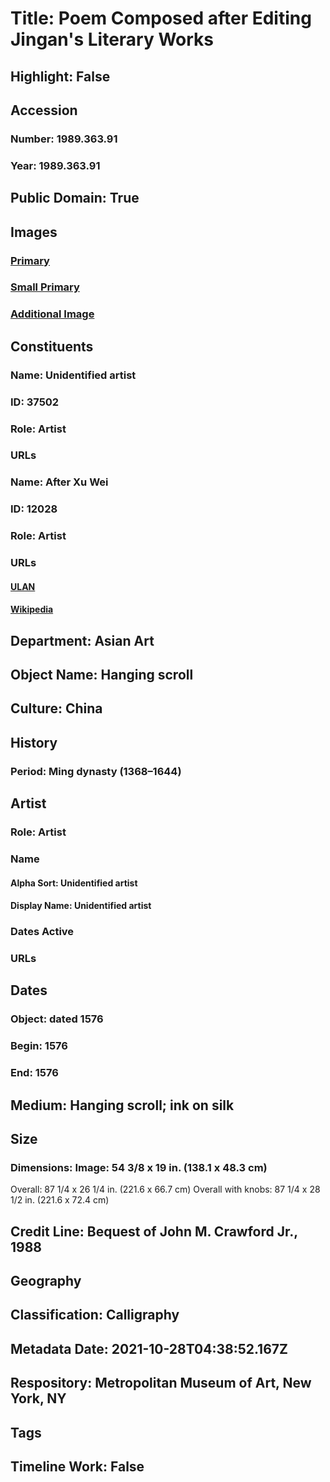 # Title: Poem Composed after Editing Jingan's Literary Works
## Highlight: False
## Accession
### Number: 1989.363.91
### Year: 1989.363.91
## Public Domain: True
## Images
### [Primary](https://images.metmuseum.org/CRDImages/as/original/1989_363_91_O.JPG)
### [Small Primary](https://images.metmuseum.org/CRDImages/as/web-large/1989_363_91_O.JPG)
### [Additional Image](https://images.metmuseum.org/CRDImages/as/original/1989_363_91_mtg.JPG)
## Constituents
### Name: Unidentified artist
### ID: 37502
### Role: Artist
### URLs
### Name: After Xu Wei
### ID: 12028
### Role: Artist
### URLs
#### [ULAN](http://vocab.getty.edu/page/ulan/500328345)
#### [Wikipedia](https://www.wikidata.org/wiki/Q890211)
## Department: Asian Art
## Object Name: Hanging scroll
## Culture: China
## History
### Period: Ming dynasty (1368–1644)
## Artist
### Role: Artist
### Name
#### Alpha Sort: Unidentified artist
#### Display Name: Unidentified artist
### Dates Active
### URLs
## Dates
### Object: dated 1576
### Begin: 1576
### End: 1576
## Medium: Hanging scroll; ink on silk
## Size
### Dimensions: Image: 54 3/8 x 19 in. (138.1 x 48.3 cm)
Overall: 87 1/4 x 26 1/4 in. (221.6 x 66.7 cm)
Overall with knobs: 87 1/4 x 28 1/2 in. (221.6 x 72.4 cm)
## Credit Line: Bequest of John M. Crawford Jr., 1988
## Geography
## Classification: Calligraphy
## Metadata Date: 2021-10-28T04:38:52.167Z
## Respository: Metropolitan Museum of Art, New York, NY
## Tags
## Timeline Work: False